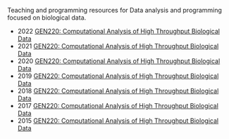 Teaching and programming resources for Data analysis and programming focused on biological data.
* 2022 [GEN220: Computational Analysis of High Throughput Biological Data](https://biodataprog.github.io/GEN220_2022/)
* 2021 [GEN220: Computational Analysis of High Throughput Biological Data](https://biodataprog.github.io/GEN220_2021/)
* 2020 [GEN220: Computational Analysis of High Throughput Biological Data](https://biodataprog.github.io/GEN220_2020/)
* 2019 [GEN220: Computational Analysis of High Throughput Biological Data](https://biodataprog.github.io/GEN220_2019/)
* 2018 [GEN220: Computational Analysis of High Throughput Biological Data](https://biodataprog.github.io/2018_programming-intro/)
* 2017 [GEN220: Computational Analysis of High Throughput Biological Data](https://biodataprog.github.io/2017_programming-intro/)
* 2015 [GEN220: Computational Analysis of High Throughput Biological Data](https://hyphaltip.github.io/GEN220_2015/) 
